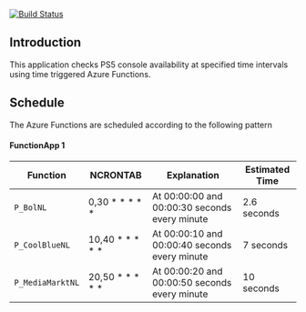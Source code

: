 [![Build Status](https://dev.azure.com/quantaleap/PS5%20Availability/_apis/build/status/LaureKamalandua.ps5-availability-functionapp?branchName=main)](https://dev.azure.com/quantaleap/PS5%20Availability/_build/latest?definitionId=1&branchName=main)

## Introduction

This application checks PS5 console availability at specified time intervals using time triggered Azure Functions.

## Schedule

The Azure Functions are scheduled according to the following pattern

#### **FunctionApp 1**

| Function         | NCRONTAB             | Explanation                                   | Estimated Time |
| ---------------- | -------------------- | --------------------------------------------- | -------------- |
| `P_BolNL`        | 0,30 \* \* \* \* \*  | At 00:00:00 and 00:00:30 seconds every minute | 2.6 seconds    |
| `P_CoolBlueNL`   | 10,40 \* \* \* \* \* | At 00:00:10 and 00:00:40 seconds every minute | 7 seconds      |
| `P_MediaMarktNL` | 20,50 \* \* \* \* \* | At 00:00:20 and 00:00:50 seconds every minute | 10 seconds     |
